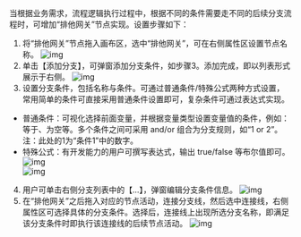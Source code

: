 

当根据业务需求，流程逻辑执行过程中，根据不同的条件需要走不同的后续分支流程时，可增加“排他网关”节点实现。设置步骤如下：
1. 将“排他网关”节点拖入画布区，选中“排他网关”，可在右侧属性区设置节点名称。
![img](https://main.qcloudimg.com/raw/609d4a8d3986122b68f578a423693a6a.png)        
2. 单击【添加分支】，可弹窗添加分支条件，如步骤3。添加完成，即以列表形式展示于右侧。
![img](https://main.qcloudimg.com/raw/00bcfad09719c2e84df60cacaaa2980c.png)        
3. 设置分支条件，包括名称与条件。可通过普通条件/特殊公式两种方式设置，常用简单的条件可直接采用普通条件设置即可，复杂条件可通过表达式实现。
 - 普通条件：可视化选择前面变量，并根据变量类型设置变量值的条件，例如：等于、为空等。多个条件之间可采用 and/or 组合为分支规则，如“1 or 2”。注：此处的1为“条件1”中的数字。
 - 特殊公式：有开发能力的用户可撰写表达式，输出 true/false 等布尔值即可。
![img](https://main.qcloudimg.com/raw/7a2bdddfb6105833a883057f41d98fec.png)        
 ![img](https://main.qcloudimg.com/raw/f3a44881027d78efca864eb3303e41ed.png)        
4. 用户可单击右侧分支列表中的【…】，弹窗编辑分支条件信息。
![img](https://main.qcloudimg.com/raw/aa1debd3ce2b8770e69f118d881997dc.png)        
5. 在“排他网关”之后拖入对应的节点活动，连接分支线，然后选中连接线，右侧属性区可选择具体的分支条件。选择后，连接线上出现所选分支名称，即满足该分支条件时即执行该连接线的后续节点活动。
![img](https://main.qcloudimg.com/raw/38216c84c8cbe28f8ae79e2989a7b31c.png)        